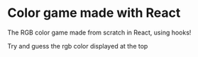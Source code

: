 # Color game made with React

The RGB color game made from scratch in React, using hooks!

Try and guess the rgb color displayed at the top
